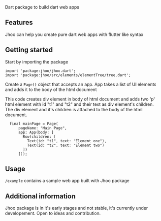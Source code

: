 

Dart package to build dart web apps

## Features

Jhoo can help you create pure dart web apps with flutter like syntax

## Getting started

Start by importing the package
```
import 'package:jhoo/jhoo.dart';
import 'package:jhoo/src/elements/elementTree/tree.dart';
```

Create a ```Page()``` object that accepts an app.
App takes a list of UI elements and adds it to the body of the html document

This code creates div element in body of html document
and adds two 'p' html element with id "t1" and "t2" and their text
as div element's children. The div element and it's children is attached to the 
body of the html document.

```
  final mainPage = Page(
      pageName: "Main Page",
      app: App(body: [
        Row(children: [
          Text(id: "t1", text: "Element one"),
          Text(id: "t2", text: "Element two")
        ])
      ]));
```

## Usage

`/example` contains a sample web app built with Jhoo package


## Additional information

Jhoo package is in it's early stages and not stable, it's currently under developement. Open to ideas and contribution.
